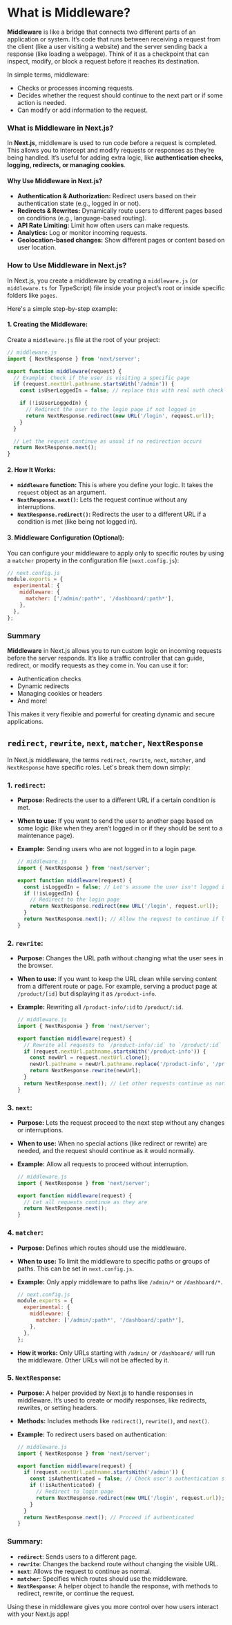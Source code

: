 # What is Middleware?

**Middleware** is like a bridge that connects two different parts of an application or system. It’s code that runs between receiving a request from the client (like a user visiting a website) and the server sending back a response (like loading a webpage). Think of it as a checkpoint that can inspect, modify, or block a request before it reaches its destination.

In simple terms, middleware:
- Checks or processes incoming requests.
- Decides whether the request should continue to the next part or if some action is needed.
- Can modify or add information to the request.

### What is Middleware in Next.js?

In **Next.js**, middleware is used to run code before a request is completed. This allows you to intercept and modify requests or responses as they’re being handled. It’s useful for adding extra logic, like **authentication checks, logging, redirects, or managing cookies**.

#### Why Use Middleware in Next.js?

- **Authentication & Authorization:** Redirect users based on their authentication state (e.g., logged in or not).
- **Redirects & Rewrites:** Dynamically route users to different pages based on conditions (e.g., language-based routing).
- **API Rate Limiting:** Limit how often users can make requests.
- **Analytics:** Log or monitor incoming requests.
- **Geolocation-based changes:** Show different pages or content based on user location.

### How to Use Middleware in Next.js?

In Next.js, you create a middleware by creating a `middleware.js` (or `middleware.ts` for TypeScript) file inside your project’s root or inside specific folders like `pages`.

Here's a simple step-by-step example:

#### 1. **Creating the Middleware:**

Create a `middleware.js` file at the root of your project:

```javascript
// middleware.js
import { NextResponse } from 'next/server';

export function middleware(request) {
  // Example: Check if the user is visiting a specific page
  if (request.nextUrl.pathname.startsWith('/admin')) {
    const isUserLoggedIn = false; // replace this with real auth check

    if (!isUserLoggedIn) {
      // Redirect the user to the login page if not logged in
      return NextResponse.redirect(new URL('/login', request.url));
    }
  }

  // Let the request continue as usual if no redirection occurs
  return NextResponse.next();
}
```

#### 2. **How It Works:**

- **`middleware` function:** This is where you define your logic. It takes the `request` object as an argument.
- **`NextResponse.next()`:** Lets the request continue without any interruptions.
- **`NextResponse.redirect()`:** Redirects the user to a different URL if a condition is met (like being not logged in).

#### 3. **Middleware Configuration (Optional):**

You can configure your middleware to apply only to specific routes by using a `matcher` property in the configuration file (`next.config.js`):

```javascript
// next.config.js
module.exports = {
  experimental: {
    middleware: {
      matcher: ['/admin/:path*', '/dashboard/:path*'],
    },
  },
};
```

### Summary

**Middleware** in Next.js allows you to run custom logic on incoming requests before the server responds. It’s like a traffic controller that can guide, redirect, or modify requests as they come in. You can use it for:
- Authentication checks
- Dynamic redirects
- Managing cookies or headers
- And more!

This makes it very flexible and powerful for creating dynamic and secure applications.

## `redirect`, `rewrite`, `next`, `matcher`,  `NextResponse`

In Next.js middleware, the terms `redirect`, `rewrite`, `next`, `matcher`, and `NextResponse` have specific roles. Let's break them down simply:

### 1. **`redirect`**:
- **Purpose:** Redirects the user to a different URL if a certain condition is met.
- **When to use:** If you want to send the user to another page based on some logic (like when they aren’t logged in or if they should be sent to a maintenance page).
- **Example:** Sending users who are not logged in to a login page.

  ```javascript
  // middleware.js
  import { NextResponse } from 'next/server';

  export function middleware(request) {
    const isLoggedIn = false; // Let's assume the user isn't logged in
    if (!isLoggedIn) {
      // Redirect to the login page
      return NextResponse.redirect(new URL('/login', request.url));
    }
    return NextResponse.next(); // Allow the request to continue if logged in
  }
  ```

### 2. **`rewrite`**:
- **Purpose:** Changes the URL path without changing what the user sees in the browser.
- **When to use:** If you want to keep the URL clean while serving content from a different route or page. For example, serving a product page at `/product/[id]` but displaying it as `/product-info`.
- **Example:** Rewriting all `/product-info/:id` to `/product/:id`.

  ```javascript
  // middleware.js
  import { NextResponse } from 'next/server';

  export function middleware(request) {
    // Rewrite all requests to `/product-info/:id` to `/product/:id`
    if (request.nextUrl.pathname.startsWith('/product-info')) {
      const newUrl = request.nextUrl.clone();
      newUrl.pathname = newUrl.pathname.replace('/product-info', '/product');
      return NextResponse.rewrite(newUrl);
    }
    return NextResponse.next(); // Let other requests continue as normal
  }
  ```

### 3. **`next`**:
- **Purpose:** Lets the request proceed to the next step without any changes or interruptions.
- **When to use:** When no special actions (like redirect or rewrite) are needed, and the request should continue as it would normally.
- **Example:** Allow all requests to proceed without interruption.

  ```javascript
  // middleware.js
  import { NextResponse } from 'next/server';

  export function middleware(request) {
    // Let all requests continue as they are
    return NextResponse.next();
  }
  ```

### 4. **`matcher`**:
- **Purpose:** Defines which routes should use the middleware.
- **When to use:** To limit the middleware to specific paths or groups of paths. This can be set in `next.config.js`.
- **Example:** Only apply middleware to paths like `/admin/*` or `/dashboard/*`.

  ```javascript
  // next.config.js
  module.exports = {
    experimental: {
      middleware: {
        matcher: ['/admin/:path*', '/dashboard/:path*'],
      },
    },
  };
  ```

- **How it works:** Only URLs starting with `/admin/` or `/dashboard/` will run the middleware. Other URLs will not be affected by it.

### 5. **`NextResponse`**:
- **Purpose:** A helper provided by Next.js to handle responses in middleware. It’s used to create or modify responses, like redirects, rewrites, or setting headers.
- **Methods:** Includes methods like `redirect()`, `rewrite()`, and `next()`.
- **Example:** To redirect users based on authentication:

  ```javascript
  // middleware.js
  import { NextResponse } from 'next/server';

  export function middleware(request) {
    if (request.nextUrl.pathname.startsWith('/admin')) {
      const isAuthenticated = false; // Check user's authentication state
      if (!isAuthenticated) {
        // Redirect to login page
        return NextResponse.redirect(new URL('/login', request.url));
      }
    }
    return NextResponse.next(); // Proceed if authenticated
  }
  ```

### **Summary**:

- **`redirect`**: Sends users to a different page.
- **`rewrite`**: Changes the backend route without changing the visible URL.
- **`next`**: Allows the request to continue as normal.
- **`matcher`**: Specifies which routes should use the middleware.
- **`NextResponse`**: A helper object to handle the response, with methods to redirect, rewrite, or continue the request.

Using these in middleware gives you more control over how users interact with your Next.js app!